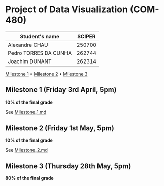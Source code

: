 # Project of Data Visualization (COM-480)

| Student's name | SCIPER |
| -------------- | ------ |
| Alexandre CHAU | 250700 |
| Pedro TORRES DA CUNHA | 262744 |
| Joachim DUNANT | 262314 |

[Milestone 1](#milestone-1-friday-3rd-april-5pm) • [Milestone 2](#milestone-2-friday-1st-may-5pm) • [Milestone 3](#milestone-3-thursday-28th-may-5pm)

## Milestone 1 (Friday 3rd April, 5pm)

**10% of the final grade**

See [Milestone_1.md](Milestone_1.md)

## Milestone 2 (Friday 1st May, 5pm)

**10% of the final grade**

See [Milestone_2.md](Milestone_2.md)

## Milestone 3 (Thursday 28th May, 5pm)

**80% of the final grade**

